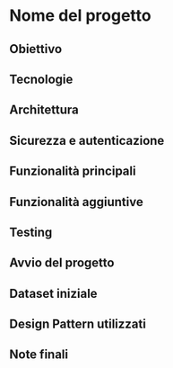 # Nome del progetto

## Obiettivo

## Tecnologie

## Architettura

## Sicurezza e autenticazione

## Funzionalità principali

## Funzionalità aggiuntive

## Testing

## Avvio del progetto

## Dataset iniziale

## Design Pattern utilizzati

## Note finali
